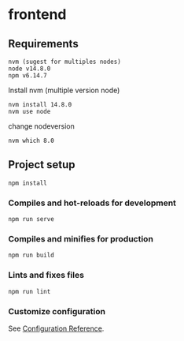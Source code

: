 # frontend

## Requirements

	nvm (sugest for multiples nodes)
	node v14.8.0
	npm v6.14.7

Install nvm (multiple version node)

	nvm install 14.8.0
	nvm use node

change nodeversion

	nvm which 8.0

## Project setup
```
npm install
```

### Compiles and hot-reloads for development
```
npm run serve
```

### Compiles and minifies for production
```
npm run build
```

### Lints and fixes files
```
npm run lint
```

### Customize configuration
See [Configuration Reference](https://cli.vuejs.org/config/).
